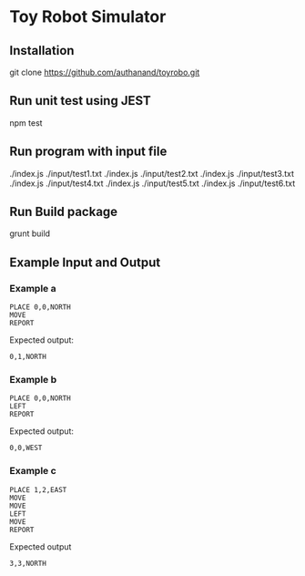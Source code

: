 # Toy Robot Simulator

Installation 
-----------
git clone https://github.com/authanand/toyrobo.git

Run unit test using JEST
-----------
npm test

Run program with input file
-----------
./index.js ./input/test1.txt
./index.js ./input/test2.txt
./index.js ./input/test3.txt
./index.js ./input/test4.txt
./index.js ./input/test5.txt
./index.js ./input/test6.txt

Run Build package
-----------
grunt build


Example Input and Output
------------------------

### Example a

    PLACE 0,0,NORTH
    MOVE
    REPORT

Expected output:

    0,1,NORTH

### Example b

    PLACE 0,0,NORTH
    LEFT
    REPORT

Expected output:

    0,0,WEST

### Example c

    PLACE 1,2,EAST
    MOVE
    MOVE
    LEFT
    MOVE
    REPORT

Expected output

    3,3,NORTH

